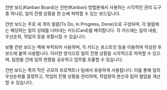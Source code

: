 칸반 보드(Kanban Board)는 칸반(Kanban) 방법론에서 사용하는 시각적인 관리 도구 중 하나로, 일의 진행 상황을 한 눈에 파악할 수 있는 보드입니다.

칸반 보드는 주로 세 개의 컬럼(To Do, In Progress, Done)으로 구성되며, 각 컬럼에는 해당하는 일의 상태를 나타내는 카드(Card)를 배치합니다. 각 카드에는 일의 내용, 우선순위, 작업자 등을 포함시킬 수 있습니다.

보통 칸반 보드는 벽에 부착되어 사용하며, 각 카드는 포스트잇 등을 이용하여 작성한 후 보드에 붙여 사용합니다. 이러한 방식으로 일의 진행 상황을 시각적으로 파악할 수 있으며, 팀원들 간에 일의 현황을 공유하고 업무를 조율할 수 있습니다.

칸반 보드는 특히 작은 규모의 프로젝트나 팀에서 유용하게 사용됩니다. 이를 통해 일의 우선순위를 결정하고, 작업의 진행 상황을 관리하며, 작업량의 분산과 팀의 협업을 개선할 수 있습니다.